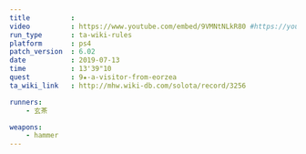 ```yaml
---
title          :
video          : https://www.youtube.com/embed/9VMNtNLkR80 #https://youtu.be/9VMNtNLkR80
run_type       : ta-wiki-rules
platform       : ps4
patch_version  : 6.02
date           : 2019-07-13
time           : 13'39"10
quest          : 9★-a-visitor-from-eorzea
ta_wiki_link   : http://mhw.wiki-db.com/solota/record/3256

runners:
    - 玄茶

weapons:
    - hammer
---
```

